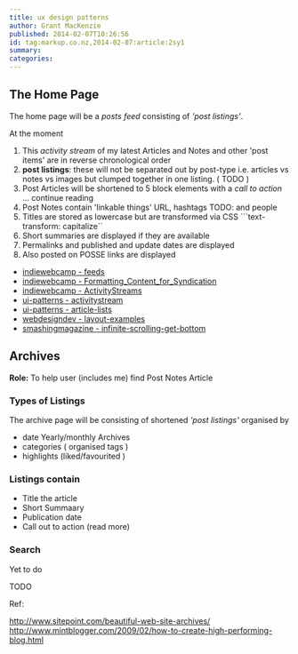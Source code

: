```yaml
---
title: ux design patterns
author: Grant MacKenzie
published: 2014-02-07T10:26:56
id: tag:markup.co.nz,2014-02-07:article:2sy1
summary:
categories:
---
```


The Home Page
-------------

The home page will be a  *posts feed* consisting of *'post listings'*.

At the moment

1. This *activity stream* of my latest Articles and Notes and other 'post items' are in reverse
chronological order
2. **post listings**:  these will not be separated out by post-type i.e. articles vs
notes vs images but clumped together in one listing. ( TODO )
3. Post Articles will be shortened to 5 block elements with a *call to action* ... continue reading
4. Post Notes contain 'linkable things' URL,  hashtags TODO: and people
5. Titles are stored as lowercase  but are transformed via CSS ```text-transform: capitalize``
6. Short summaries are displayed if they are available
7. Permalinks and published and update dates are displayed
8. Also posted on POSSE links are displayed



* [indiewebcamp - feeds](http://indiewebcamp.com/feeds)
* [indiewebcamp - Formatting_Content_for_Syndication](http://indiewebcamp.com/syndication_formats#Formatting_Content_for_Syndication)
* [indiewebcamp - ActivityStreams](http://indiewebcamp.com/ActivityStreams)
* [ui-patterns - activitystream](http://ui-patterns.com/patterns/activitystream)
* [ui-patterns - article-lists](http://ui-patterns.com/blog/Design-considerations-for-article-lists)
* [webdesigndev - layout-examples](http://www.webdesigndev.com/web-development/layout-examples-of-how-blogs-list-their-posts)
* [smashingmagazine - infinite-scrolling-get-bottom ](http://uxdesign.smashingmagazine.com/2013/05/03/infinite-scrolling-get-bottom)


Archives
--------

**Role:** To help user (includes me) find Post Notes Article

### Types of Listings

The archive page will be consisting of shortened *'post listings'* organised by

* date Yearly/monthly Archives
* categories ( organised tags )
* highlights (liked/favourited )

### Listings contain

* Title the article
* Short Summaary
* Publication date
* Call out to action (read more)


### Search


Yet to do

TODO

Ref:

<http://www.sitepoint.com/beautiful-web-site-archives/> <br/>
<http://www.mintblogger.com/2009/02/how-to-create-high-performing-blog.html>
